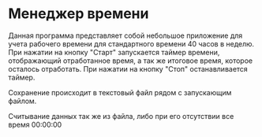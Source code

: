 # Менеджер времени

Данная программа представляет собой небольшое приложение для учета рабочего времени для стандартного времени 40 часов в неделю.
При нажатии на кнопку "Старт" запускается таймер времени, отображающий отработанное время, а так же итоговое время, которое осталось отработать.
При нажатии на кнопку "Стоп" останавливается таймер.

Сохранение происходит в текстовый файл рядом с запускающим файлом.

Считывание данных так же из файла, либо при его отсутствии все время 00:00:00
